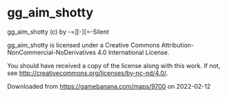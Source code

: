 # gg_aim_shotty

gg_aim_shotty (c) by -=][-][=-Silent

gg_aim_shotty is licensed under a
Creative Commons Attribution-NonCommercial-NoDerivatives 4.0 International
License.

You should have received a copy of the license along with this
work. If not, see <http://creativecommons.org/licenses/by-nc-nd/4.0/>.

Downloaded from https://gamebanana.com/maps/9700 on 2022-02-12